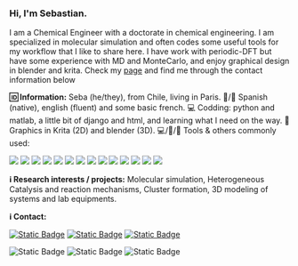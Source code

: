 ### Hi, I'm Sebastian. 

I am a Chemical Engineer with a doctorate in chemical engineering. I am specialized in molecular simulation and often codes some useful tools for my workflow that I like to share here.
I have work with periodic-DFT but have some experience with MD and MonteCarlo, and enjoy graphical design in blender and krita. Check my [page](https://sites.google.com/view/sebagodoygutierrez) and find me through the contact information below

**:id: Information:**
Seba (he/they), from Chile, living in Paris. :speech_balloon:/:pencil: Spanish (native), english (fluent) and some basic french. :computer: Codding: python and matlab, a little bit of django and html, and learning what I need on the way. :art:Graphics in Krita (2D) and blender (3D).
:computer:/:pencil:/:art: Tools & others commonly used: 

![](https://shields.io/badge/ubuntu-lightgrey?logo=ubuntu&style=flat-square)
![](https://shields.io/badge/windows-lightgrey?logo=windows&style=flat-square)
![](https://shields.io/badge/bash-lightgrey?logo=gnubash&style=flat-square&logoColor=black)
![](https://shields.io/badge/git-lightgrey?logo=git&style=flat-square)
![](https://shields.io/badge/GitHub-lightgrey?logo=github&style=flat-square&logoColor=black)
![](https://shields.io/badge/python-lightgrey?logo=python&style=flat-square)
![](https://shields.io/badge/PyCharm-lightgrey?logo=pycharm&style=flat-square&logoColor=black)
![](https://shields.io/badge/jupyter-lightgrey?logo=jupyter&style=flat-square)
![](https://shields.io/badge/libre--office-lightgrey?logo=libreoffice&style=flat-square&logoColor=black)
![](https://shields.io/badge/microsoft--office-lightgrey?logo=microsoftoffice&style=flat-square&logoColor=black)
![](https://shields.io/badge/LaTeX-lightgrey?logo=latex&style=flat-square&logoColor=green)
![](https://shields.io/badge/Zotero-lightgrey?logo=zotero&style=flat-square&logoColor=red)
![](https://shields.io/badge/Blender-lightgrey?logo=blender&style=flat-square)
![](https://shields.io/badge/Krita-lightgrey?logo=krita&style=flat-square&logoColor=black)

**:information_source: Research interests / projects:**
Molecular simulation, Heterogeneous Catalysis and reaction mechanisms, Cluster formation, 3D modeling of systems and lab equipments.

**:information_source: Contact:**

[![Static Badge](https://img.shields.io/badge/google%20page-sebagodoygutierrez-purple?style=flat-square&logo=google&link=https%3A%2F%2Fsites.google.com%2Fview%2Fsebagodoygutierrez%2Fhome)](https://sites.google.com/view/sebagodoygutierrez/home)
[![Static Badge](https://img.shields.io/badge/ORCID-0009--0005--4332--8174-green?style=flat-square&logo=orcid&link=https%3A%2F%2Forcid.org%2F0009-0005-4332-8174)](https://orcid.org/0009-0005-4332-8174)
[![Static Badge](https://img.shields.io/badge/Google%20schoolar-Sebastian%20Godoy--Guti%C3%A9rrez-purple?style=flat-square&logo=googlescholar&link=https%3A%2F%2Fscholar.google.com%2Fcitations%3Fuser%3DZKC-axkAAAAJ%26hl%3Den%26oi%3Dao)](https://scholar.google.com/citations?user=ZKC-axkAAAAJ&hl=en&oi=ao)


![Static Badge](https://img.shields.io/badge/profesional%20mail-sebagodoy%40idec.cl-blue?style=flat-square&logo=thunderbird)
![Static Badge](https://img.shields.io/badge/gmail-sebadgogu%40gmail.com-blue?style=flat-square&logo=gmail)
![Static Badge](https://img.shields.io/badge/outlook%20mail-seba.god.gut%40outlook.es-blue?style=flat-square&logo=thunderbird)

